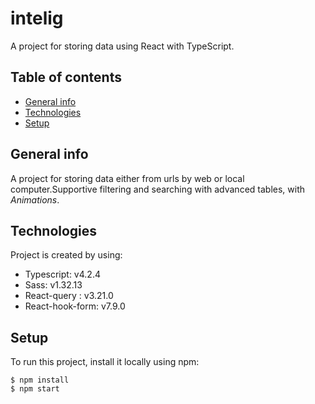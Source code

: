# intelig
A project for storing data  using React with TypeScript.

## Table of contents
* [General info](#general-info)
* [Technologies](#technologies)
* [Setup](#setup)


## General info
A project for storing data either from urls by web or local computer.Supportive filtering and searching with advanced tables, with *Animations*.

## Technologies

Project is created by using:
* Typescript:  v4.2.4
* Sass: v1.32.13
* React-query : v3.21.0
* React-hook-form: v7.9.0

## Setup
To run this project, install it locally using npm:

```
$ npm install
$ npm start
```
